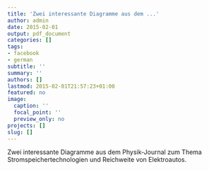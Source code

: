 ```yaml
---
title: 'Zwei interessante Diagramme aus dem ...'
author: admin
date: 2015-02-01
output: pdf_document
categories: []
tags:
- facebook
- german
subtitle: ''
summary: ''
authors: []
lastmod: 2015-02-01T21:57:23+01:00
featured: no
image:
  caption: ''
  focal_point: ''
  preview_only: no
projects: []
slug: []
---
```

Zwei interessante Diagramme aus dem Physik-Journal zum Thema Stromspeichertechnologien und Reichweite von Elektroautos.

